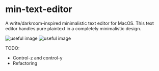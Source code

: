 # min-text-editor

A write/darkroom-inspired minimalistic text editor for MacOS. This text editor handles pure plaintext in a completely minimalistic design.

![useful image](https://github.com/DanielDo98/min-text-editor/edit/master/assets/Parchment.png?raw=true "Parchment")
![useful image](https://github.com/DanielDo98/min-text-editor/edit/master/assets/Matrix.png?raw=true "Matrix")

TODO:
- Control-z and control-y
- Refactoring
